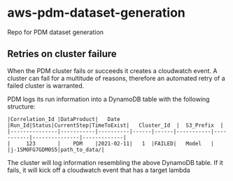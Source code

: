 # aws-pdm-dataset-generation
Repo for PDM dataset generation

## Retries on cluster failure

When the PDM cluster fails or succeeds it creates a cloudwatch event. A cluster can fail for a multitude of reasons, therefore 
an automated retry of a failed cluster is warranted.   

PDM logs its run information into a DynamoDB table with the following structure:  

    |Correlation_Id |DataProduct|   Date   |Run_Id|Status|CurrentStep|TimeToExist|   Cluster_Id  |  S3_Prefix  |
    |---------------|-----------|----------|------|------|-----------|-----------|---------------|-------------|
    |     123       |    PDM    |2021-02-11|   1  |FAILED|   Model   |           |j-1SM0FG7GDM0S5|path_to_data/|   
    
The cluster will log information resembling the above DynamoDB table. If it fails, it will kick off a cloudwatch event that has a target lambda
